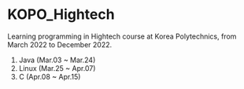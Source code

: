 # KOPO_Hightech
Learning programming in Hightech course at Korea Polytechnics, from March 2022 to December 2022.
1. Java (Mar.03 ~ Mar.24)
2. Linux (Mar.25 ~ Apr.07)
3. C (Apr.08 ~ Apr.15)
